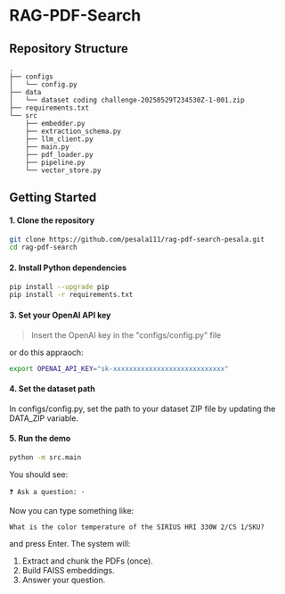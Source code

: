 # RAG-PDF-Search

## Repository Structure

```text
.
├── configs
│   └── config.py
├── data
│   └── dataset coding challenge-20250529T234530Z-1-001.zip
├── requirements.txt
└── src
    ├── embedder.py
    ├── extraction_schema.py
    ├── llm_client.py
    ├── main.py
    ├── pdf_loader.py
    ├── pipeline.py
    └── vector_store.py
```

## Getting Started

#### 1. Clone the repository

```bash
git clone https://github.com/pesala111/rag-pdf-search-pesala.git
cd rag-pdf-search
```

#### 2. Install Python dependencies

```bash
pip install --upgrade pip
pip install -r requirements.txt
```

#### 3. Set your OpenAI API key
> Insert the OpenAI key in the "configs/config.py" file

or do this appraoch:
```bash
export OPENAI_API_KEY="sk-xxxxxxxxxxxxxxxxxxxxxxxxxxxx"
```

#### 4. Set the dataset path

In configs/config.py, set the path to your dataset ZIP file by updating the DATA_ZIP variable.

#### 5. Run the demo

```bash
python -m src.main
```

You should see:

```
❓ Ask a question: ·
```

Now you can type something like:
```
What is the color temperature of the SIRIUS HRI 330W 2/CS 1/SKU?
```
and press Enter. The system will:
1. Extract and chunk the PDFs (once).
2. Build FAISS embeddings.
3. Answer your question.
